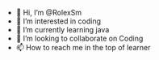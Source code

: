 - 👋 Hi, I’m @RolexSm
- 👀 I’m interested in coding 
- 🌱 I’m currently learning java
- 💞️ I’m looking to collaborate on Coding 
- 📫 How to reach me in the top of learner


<!---
RolexSm/RolexSm is a ✨ special ✨ repository because its `README.md` (this file) appears on your GitHub profile.
You can click the Preview link to take a look at your changes.
--->
